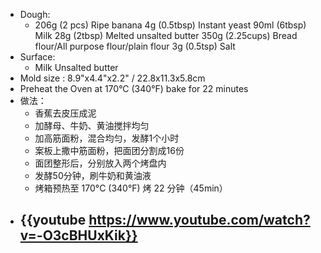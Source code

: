 - Dough:
	- 206g (2 pcs)    Ripe banana
	  4g (0.5tbsp)   Instant yeast 
	  90ml (6tbsp)    Milk
	  28g (2tbsp)  Melted unsalted butter
	  350g (2.25cups)  Bread flour/All purpose flour/plain flour
	  3g (0.5tsp)  Salt
- Surface:
	- Milk
	  Unsalted butter
- Mold size : 8.9"x4.4"x2.2" / 22.8x11.3x5.8cm
- Preheat the Oven at 170°C (340°F)   bake for 22 minutes
- 做法：
	- 香蕉去皮压成泥
	- 加酵母、牛奶、黄油搅拌均匀
	- 加高筋面粉，混合均匀，发酵1个小时
	- 案板上撒中筋面粉，把面团分割成16份
	- 面团整形后，分别放入两个烤盘内
	- 发酵50分钟，刷牛奶和黄油液
	- 烤箱预热至 170°C (340°F) 烤 22 分钟（45min）
- {{youtube https://www.youtube.com/watch?v=-O3cBHUxKik}}
	-